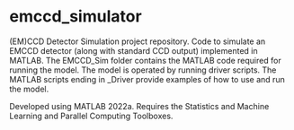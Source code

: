 # emccd_simulator
(EM)CCD Detector Simulation project repository. Code to simulate an EMCCD detector (along with standard CCD output) implemented in MATLAB. The EMCCD_Sim folder contains the MATLAB code required for running the model. The model is operated by running driver scripts. The MATLAB scripts ending in \_Driver provide examples of how to use and run the model.

Developed using MATLAB 2022a. Requires the Statistics and Machine Learning and Parallel Computing Toolboxes.
